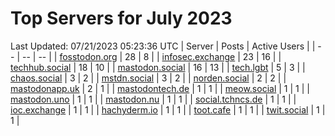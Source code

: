 # Top Servers for July 2023
Last Updated: 07/21/2023 05:23:36 UTC
| Server | Posts | Active Users |
| -- | -- | -- |
| [fosstodon.org](https://fosstodon.org/tags/PowerShell) | 28 | 8 |
| [infosec.exchange](https://infosec.exchange/tags/PowerShell) | 23 | 16 |
| [techhub.social](https://techhub.social/tags/PowerShell) | 18 | 10 |
| [mastodon.social](https://mastodon.social/tags/PowerShell) | 16 | 13 |
| [tech.lgbt](https://tech.lgbt/tags/PowerShell) | 5 | 3 |
| [chaos.social](https://chaos.social/tags/PowerShell) | 3 | 2 |
| [mstdn.social](https://mstdn.social/tags/PowerShell) | 3 | 2 |
| [norden.social](https://norden.social/tags/PowerShell) | 2 | 2 |
| [mastodonapp.uk](https://mastodonapp.uk/tags/PowerShell) | 2 | 1 |
| [mastodontech.de](https://mastodontech.de/tags/PowerShell) | 1 | 1 |
| [meow.social](https://meow.social/tags/PowerShell) | 1 | 1 |
| [mastodon.uno](https://mastodon.uno/tags/PowerShell) | 1 | 1 |
| [mastodon.nu](https://mastodon.nu/tags/PowerShell) | 1 | 1 |
| [social.tchncs.de](https://social.tchncs.de/tags/PowerShell) | 1 | 1 |
| [ioc.exchange](https://ioc.exchange/tags/PowerShell) | 1 | 1 |
| [hachyderm.io](https://hachyderm.io/tags/PowerShell) | 1 | 1 |
| [toot.cafe](https://toot.cafe/tags/PowerShell) | 1 | 1 |
| [twit.social](https://twit.social/tags/PowerShell) | 1 | 1 |
